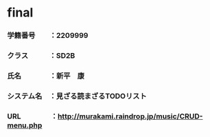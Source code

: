 # final

### 学籍番号　　：2209999
### クラス　　　：SD2B
### 氏名　　　　：新平　康
### システム名　：見ざる読まざるTODOリスト
### URL　　　　 ：http://murakami.raindrop.jp/music/CRUD-menu.php
